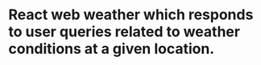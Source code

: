 # React web weather which responds to user queries related to weather conditions at a given location. 
